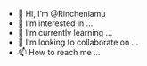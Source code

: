 - 👋 Hi, I’m @Rinchenlamu
- 👀 I’m interested in ...
- 🌱 I’m currently learning ...
- 💞️ I’m looking to collaborate on ...
- 📫 How to reach me ...

<!---
Rinchenlamu/Rinchenlamu is a ✨ special ✨ repository because its `README.md` (this file) appears on your GitHub profile.
You can click the Preview link to take a look at your changes.
--->
